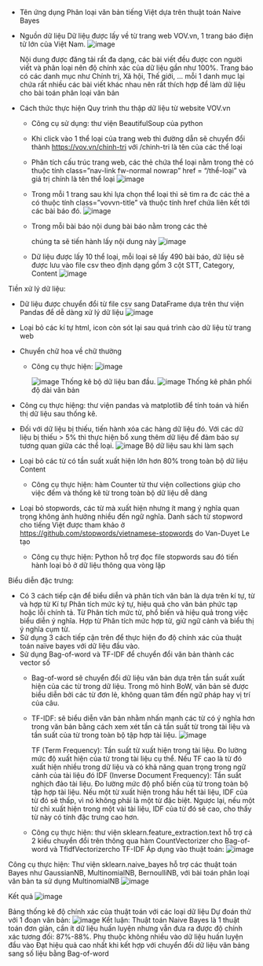 + Tên ứng dụng
  Phân loại văn bản tiếng Việt dựa trên thuật toán Naive Bayes
+ Nguồn dữ liệu
  Dữ liệu được lấy về từ trang web VOV.vn, 1 trang báo điện tử lớn của Việt Nam. 
 ![image](https://github.com/user-attachments/assets/31eefb55-12d3-4f9c-9aa1-912c1afeed01)

  Nội dung được đăng tải rất đa dạng, các bài viết đều được con người viết và phân loại nên độ chính xác của dữ liệu gần như 100%.
  Trang báo có các danh mục như Chính trị, Xã hội, Thế giới, ... mỗi 1 danh mục lại chứa rất nhiều các bài viết khác nhau nên rất thích hợp để làm dữ liệu cho bài toán phân loại văn bản
+ Cách thức thực hiện
  Quy trình thu thập dữ liệu từ website VOV.vn
    -	Công cụ sử dụng: thư viện BeautifulSoup của python
    -	Khi click vào 1 thể loại của trang web thì đường dẫn sẽ chuyển đổi thành https://vov.vn/chinh-tri với /chinh-tri là tên của các thể loại
    -	Phân tích cấu trúc trang web, các thẻ chứa thể loại nằm trong thẻ <a> có thuộc tính class=”nav-link fw-normal nowrap” href = “/thể-loại” và giá trị chính là tên thể loại
     ![image](https://github.com/user-attachments/assets/1fd6eed7-b8c1-4dc4-8808-73e0790fd59f)

    -	Trong mỗi 1 trang sau khi lựa chọn thể loại thì sẽ tìm ra đc các thẻ a có thuộc tính class=”vovvn-title” và thuộc tính href chứa liên kết tới các bài báo đó.
     ![image](https://github.com/user-attachments/assets/0a46ebc1-4d0e-461d-9c6f-ddf87d36a886)

    -	Trong mỗi bài báo nội dung bài báo nằm trong các thẻ <p> chúng ta sẽ tiến hành lấy nội dung này
     ![image](https://github.com/user-attachments/assets/2fa965a5-20c9-4bb8-b265-925be1dd1f2c)

    -	Dữ liệu được lấy 10 thể loại, mỗi loại sẽ lấy 490 bài báo, dữ liệu sẽ được lưu vào file csv theo định dạng gồm 3 cột STT, Category, Content
     ![image](https://github.com/user-attachments/assets/23deb0ab-4993-429f-bd3d-4c897b1148a7)

Tiền xử lý dữ liệu: 
  + Dữ liệu được chuyển đổi từ file csv sang DataFrame dựa trên thư viện Pandas để dễ dàng xử lý dữ liệu
 ![image](https://github.com/user-attachments/assets/72cba9dc-b45d-46a6-ad49-ca5edcae0adf)

  + Loại bỏ các kí tự html, icon còn sót lại sau quá trình cào dữ liệu từ trang web
  + Chuyển chữ hoa về chữ thường
	 - Công cụ thực hiện:
      ![image](https://github.com/user-attachments/assets/56538458-8f66-4b4c-8813-be3910381186)

	   ![image](https://github.com/user-attachments/assets/87a7cd52-6bca-4a66-ad3f-4835c00ecaeb)
          Thống kê bộ dữ liệu ban đầu.
     ![image](https://github.com/user-attachments/assets/023cbb9d-ab79-46de-910c-d7bd87a173ad)
          Thống kê phân phối độ dài văn bản
+ Công cụ thực hiệng: thư viện pandas và matplotlib để tính toán và hiển thị dữ liệu sau thống kê.
+ Đối với dữ liệu bị thiếu, tiến hành xóa các hàng dữ liệu đó. Với các dữ liệu bị thiếu > 5% thì thực hiện bổ xung thêm dữ liệu để đảm bảo sự tương quan giữa các thể loại.
   ![image](https://github.com/user-attachments/assets/031126dc-d741-453b-9775-ea7429e138e5)
  Bộ dữ liệu sau khi làm sạch

+ Loại bỏ các từ có tần suất xuất hiện lớn hơn 80% trong toàn bộ dữ liệu Content 
  - Công cụ thực hiện: hàm Counter từ thư viện collections giúp cho việc đếm và thống kê từ trong toàn bộ dữ liệu dễ dàng
+ Loại bỏ stopwords, các từ mà xuất hiện nhưng ít mang ý nghĩa quan trọng không ảnh hưởng nhiều đến ngữ nghĩa. Danh sách từ stopword cho tiếng Việt được tham khảo ở https://github.com/stopwords/vietnamese-stopwords do Van-Duyet Le tạo
	- Công cụ thực hiện: Python hỗ trợ đọc file stopwords sau đó tiến hành loại bỏ ở dữ liệu thông qua vòng lặp
	
Biểu diễn đặc trưng:
  + Có 3 cách tiếp cận để biểu diễn và phân tích văn bản là dựa trên kí tự, từ và hợp từ
    Kí tự 	Phân tích mức ký tự, hiệu quả cho văn bản phức tạp hoặc lỗi chính tả.
    Từ	Phân tích mức từ, phổ biến và hiệu quả trong việc biểu diễn ý nghĩa.
    Hợp từ	Phân tích mức hợp từ, giữ ngữ cảnh và biểu thị ý nghĩa cụm từ.
  + Sử dụng 3 cách tiếp cận trên để thực hiện đo độ chính xác của thuật toán naïve bayes với dữ liệu đầu vào.
  + Sử dụng Bag-of-word và TF-IDF để chuyển đổi văn bản thành các vector số 
    - Bag-of-word sẽ chuyển đổi dữ liệu văn bản dựa trên tần suất xuất hiện của các từ trong dữ liệu. Trong mô hình BoW, văn bản sẽ được biểu diễn bởi các từ đơn lẻ, không quan tâm đến ngữ pháp hay vị trí của câu.
    - TF-IDF: sẽ biểu diễn văn bản nhằm nhấn mạnh các từ có ý nghĩa hơn trong văn bản bằng cách xem xét tần cả tần suất từ trong tài liệu và tần suất của từ trong toàn bộ tập hợp tài liệu. 
     ![image](https://github.com/user-attachments/assets/b15cf58e-9067-4617-815b-29bc5a0f2ad9)

  	  TF (Term Frequency): Tần suất từ xuất hiện trong tài liệu. 
      Đo lường mức độ xuất hiện của từ trong tài liệu cụ thể. 
      Nếu TF cao là từ đó xuất hiện nhiều trong dữ liệu và có khả năng quan trọng trong ngữ cảnh của tài liệu đó
  	  IDF (Inverse Document Frequency): Tần suất nghịch đảo tài liệu.
  		Đo lường mức độ phổ biến của từ trong toàn bộ tập hợp tài liệu.
      Nếu một từ xuất hiện trong hầu hết tài liệu, IDF của từ đó sẽ thấp, vì nó không phải là một từ đặc biệt. Ngược lại, nếu một từ chỉ xuất hiện trong một vài tài liệu, IDF của từ đó sẽ cao, cho thấy từ này có tính đặc trưng cao hơn.
    - Công cụ thực hiện: thư viện sklearn.feature_extraction.text hỗ trợ cả 2 kiểu chuyển đổi trên thông qua hàm CountVectorizer cho Bag-of-word và TfidfVectorizercho TF-IDF
Áp dụng vào thuật toán:
	 ![image](https://github.com/user-attachments/assets/32dc3aba-2e49-4a5a-8d6c-a028b7902642)

Công cụ thực hiện: Thư viện sklearn.naive_bayes hỗ trợ các thuật toán Bayes như GaussianNB, MultinomialNB, BernoulliNB, với bài toán phân loại văn bản ta sử dụng MultinomialNB 
 ![image](https://github.com/user-attachments/assets/0884b0d1-d276-4f52-bc3b-eb733d8e476c)

Kết quả
 ![image](https://github.com/user-attachments/assets/c64fefb4-7a91-4a09-b544-1a97d800754f)

Bảng thống kê độ chính xác của thuật toán với các loại dữ liệu
	Dự đoán thử với 1 đoạn văn bản:
 ![image](https://github.com/user-attachments/assets/368c0221-02fe-434f-b0d8-d368ef3ccb25)
Kết luận:
Thuật toán Naive Bayes là 1 thuật toán đơn giản, cần ít dữ liệu huấn luyện nhưng vẫn đưa ra được độ chính xác tương đối: 87%-88%.
Phụ thuộc không nhiều vào dữ liệu huấn luyện đầu vào
Đạt hiệu quả cao nhất khi kết hợp với chuyển đổi dữ liệu văn bảng sang số liệu bằng Bag-of-word
